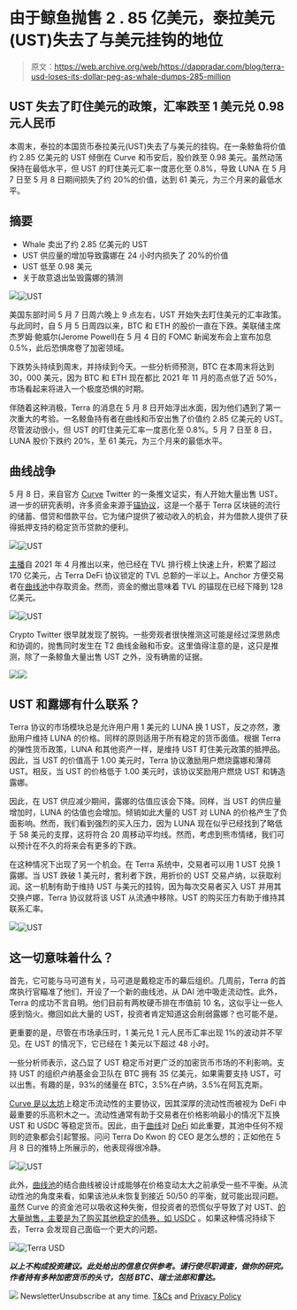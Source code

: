 # 由于鲸鱼抛售 2 . 85 亿美元，泰拉美元(UST)失去了与美元挂钩的地位

> 原文：<https://web.archive.org/web/https://dappradar.com/blog/terra-usd-loses-its-dollar-peg-as-whale-dumps-285-million>

## UST 失去了盯住美元的政策，汇率跌至 1 美元兑 0.98 元人民币

本周末，泰拉的本国货币泰拉美元(UST)失去了与美元的挂钩。在一条鲸鱼将价值约 2.85 亿美元的 UST 倾倒在 Curve 和币安后，股价跌至 0.98 美元。虽然动荡保持在最低水平，但 UST 的盯住美元汇率一度恶化至 0.8%，导致 LUNA 在 5 月 7 日至 5 月 8 日期间损失了约 20%的价值，达到 61 美元，为三个月来的最低水平。

## 摘要

*   Whale 卖出了约 2.85 亿美元的 UST
*   UST 供应量的增加导致露娜在 24 小时内损失了 20%的价值
*   UST 低至 0.98 美元
*   关于故意退出坠毁露娜的猜测

![](img/3016c9a72ca6fda9e3748551cd66a941.png)![UST](img/7afe5822b3dfe0fd3a670df15df51ad2.png)

美国东部时间 5 月 7 日周六晚上 9 点左右，UST 开始失去盯住美元的汇率政策。与此同时，自 5 月 5 日周四以来，BTC 和 ETH 的股价一直在下跌。美联储主席杰罗姆·鲍威尔(Jerome Powell)在 5 月 4 日的 FOMC 新闻发布会上宣布加息 0.5%，此后恐惧席卷了加密领域。

下跌势头持续到周末，并持续到今天。一些分析师预测，BTC 在本周末将达到 30，000 美元，因为 BTC 和 ETH 现在都比 2021 年 11 月的高点低了近 50%，市场看起来将进入一个极度恐惧的时期。

伴随着这种消极，Terra 的消息在 5 月 8 日开始浮出水面，因为他们遇到了第一次重大的考验。一名鲸鱼持有者在曲线和币安出售了价值约 2.85 亿美元的 UST。尽管波动很小，但 UST 的盯住美元汇率一度恶化至 0.8%。5 月 7 日至 8 日，LUNA 股价下跌约 20%，至 61 美元，为三个月来的最低水平。

## 曲线战争

5 月 8 日，来自官方 [Curve](https://web.archive.org/web/20221007170052/https://dappradar.com/multichain/defi/curve) Twitter 的一条推文证实，有人开始大量出售 UST。进一步的研究表明，许多资金来源于[锚协议](https://web.archive.org/web/20221007170052/https://dappradar.com/hub/token/eth/ANC/ETH?from=0x0f3adc247e91c3c50bc08721355a41037e89bc20)，这是一个基于 Terra 区块链的流行的储蓄、借贷和借款平台。它为储户提供了被动收入的机会，并为借款人提供了获得抵押支持的稳定货币贷款的便利。

![](img/58ade60daa7097cc03697c613fe99f44.png)![UST](img/91f95914701fffe596897c4a0ce15b2b.png)

[主播](https://web.archive.org/web/20221007170052/https://dappradar.com/hub/token/eth/ANC/ETH?from=0x0f3adc247e91c3c50bc08721355a41037e89bc20)自 2021 年 4 月推出以来，他已经在 TVL 排行榜上快速上升，积累了超过 170 亿美元，占 Terra DeFi 协议锁定的 TVL 总额的一半以上。Anchor 方便交易者在[曲线池](https://web.archive.org/web/20221007170052/https://dappradar.com/multichain/defi/curve)中存取资金。然而，资金的撤出意味着 TVL 的锚现在已经下降到 128 亿美元。

![](img/de80760307a193903ee81e655ad2a111.png)![UST](img/94b4ef7bef30f59d49c781237f858904.png)

Crypto Twitter 很早就发现了脱钩。一些旁观者很快推测这可能是经过深思熟虑和协调的，抛售同时发生在 T2 曲线金融和币安。这里值得注意的是，这只是推测，除了一条鲸鱼大量出售 UST 之外，没有确凿的证据。

![](img/d95b82243faa4132b88bdc5d78d708cd.png)![](img/d3fd5cfaeca41778a9a749468e79ad7e.png)

## UST 和露娜有什么联系？

Terra 协议的市场模块总是允许用户用 1 美元的 LUNA 换 1 UST，反之亦然，激励用户维持 LUNA 的价格。同样的原则适用于所有稳定的货币面值。根据 Terra 的弹性货币政策，LUNA 和其他资产一样，是维持 UST 盯住美元政策的抵押品。因此，当 UST 的价值高于 1.00 美元时，Terra 协议激励用户燃烧露娜和薄荷 UST。相反，当 UST 的价格低于 1.00 美元时，该协议奖励用户燃烧 UST 和铸造露娜。

因此，在 UST 供应减少期间，露娜的估值应该会下降。同样，当 UST 的供应量增加时，LUNA 的估值也会增加。倾销如此大量的 UST 对 LUNA 的价格产生了负面影响。然而，我们看到强烈的买入压力，因为 LUNA 现在似乎已经找到了略低于 58 美元的支撑，这将符合 20 周移动平均线。然而，考虑到熊市情绪，我们可以预计在不久的将来会有更多的下跌。

在这种情况下出现了另一个机会。在 Terra 系统中，交易者可以用 1 UST 兑换 1 露娜。当 UST 跌破 1 美元时，套利者下跌，用折价的 UST 交易卢纳，以获取利润。这一机制有助于维持 UST 与美元的挂钩，因为每次交易者买入 UST 并用其交换卢娜，Terra 协议就将该 UST 从流通中移除。UST 的购买压力有助于维持其联系汇率。

![](img/031f5e30fba088f3e6e8b38ccba003d8.png)![UST](img/bf0abfeb80ecb03fd0ba295dc87c7473.png)

## 这一切意味着什么？

首先，它可能与马可道有关，马可道是戴稳定币的幕后组织。几周前，Terra 的首席执行官瞄准了他们，开设了一个新的曲线池，从 DAI 池中吸走流动性。此外，Terra 的成功不言自明。他们目前有两枚硬币排在市值前 10 名，这似乎让一些人感到恼火。撤回如此大量的 UST，投资者肯定知道这会削弱露娜？也可能不是。

更重要的是，尽管在市场承压时，1 美元兑 1 元人民币汇率出现 1%的波动并不罕见。在 UST 的情况下，它已经在 1 美元以下超过 48 小时。

一些分析师表示，这凸显了 UST 稳定币对更广泛的加密货币市场的不利影响。支持 UST 的组织卢纳基金会卫队在 BTC 拥有 35 亿美元，如果需要支持 UST，可以出售。有趣的是，93%的储量在 BTC，3.5%在卢纳，3.5%在阿瓦克斯。

[Curve 是以太坊](https://web.archive.org/web/20221007170052/https://dappradar.com/multichain/defi/curve)上稳定币流动性的主要协议，因其深厚的流动性而被视为 DeFi 中最重要的乐高积木之一。流动性通常有助于交易者在价格影响最小的情况下互换 UST 和 USDC 等稳定货币。因此，由于[曲线](https://web.archive.org/web/20221007170052/https://dappradar.com/multichain/defi/curve)对 [DeFi](https://web.archive.org/web/20221007170052/https://decrypt.co/resources/defi-decentralized-finance-explained-guide-learn) 如此重要，其池中任何不规则的迹象都会引起警报。问问 Terra Do Kwon 的 CEO 是怎么想的；正如他在 5 月 8 日的推特上所展示的，他表现得很冷静。

![](img/ef6a989ee9744b614bf926b6fc698314.png)![UST](img/c85366afc42ab9750f685352e680f867.png)

此外，[曲线池](https://web.archive.org/web/20221007170052/https://dappradar.com/multichain/defi/curve)的结合曲线被设计成能够在价格变动太大之前承受一些不平衡。从流动性池的角度来看，如果该池从未恢复到接近 50/50 的平衡，就可能出现问题。虽然 Curve 的资金池可以吸收这种失衡，但投资者的恐慌似乎导致了对 UST、[的大量抛售，主要是为了购买其他稳定的债券，如 USDC](https://web.archive.org/web/20221007170052/https://twitter.com/CurveSwaps?ref_src=twsrc%5Etfw%7Ctwcamp%5Etweetembed%7Ctwterm%5E1523063668807995392%7Ctwgr%5E%7Ctwcon%5Es2_&ref_url=https%3A%2F%2Fdecrypt.co%2F99704%2Fterras-luna-declines-10-amid-ust-depegging-concern) 。如果这种情况持续下去，Terra 会发现自己面临一个更大的问题。

![](img/62baeb66f345fb2561d731bd8d333d74.png)![Terra USD](img/cfb4d463ecccbfc88804e54553eb749f.png)

***以上不构成投资建议。此处给出的信息仅供参考。请行使尽职调查，做你的研究。作者持有多种加密货币的头寸，包括 BTC、瑞士法郎和雷达。***

![](img/6d5a4a2d609c56e1a5771717e54ba759.png) NewsletterUnsubscribe at any time. [T&Cs](https://web.archive.org/web/20221007170052/https://dappradar.com/terms) and [Privacy Policy](https://web.archive.org/web/20221007170052/https://dappradar.com/privacy-policy)